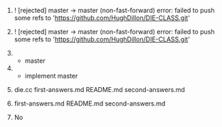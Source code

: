 1. ! [rejected]        master -> master (non-fast-forward)
error: failed to push some refs to 'https://github.com/HughDillon/DIE-CLASS.git'

2. ! [rejected]        master -> master (non-fast-forward)
error: failed to push some refs to 'https://github.com/HughDillon/DIE-CLASS.git'

3. * master

4. * implement
     master     
5. die.cc	first-answers.md  README.md  second-answers.md

6. first-answers.md  README.md  second-answers.md

7. No